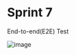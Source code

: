 # Sprint 7

End-to-end(E2E) Test 

![image](https://github.com/user-attachments/assets/c2c9b0ae-8880-4615-b517-e3157eb6d8be)

